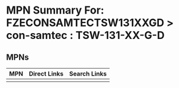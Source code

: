 



# MPN Summary For: FZECONSAMTECTSW131XXGD > con-samtec : TSW-131-XX-G-D

## MPNs
  

|MPN|Direct Links|Search Links|
| :--- | :--- | :--- |
||||
